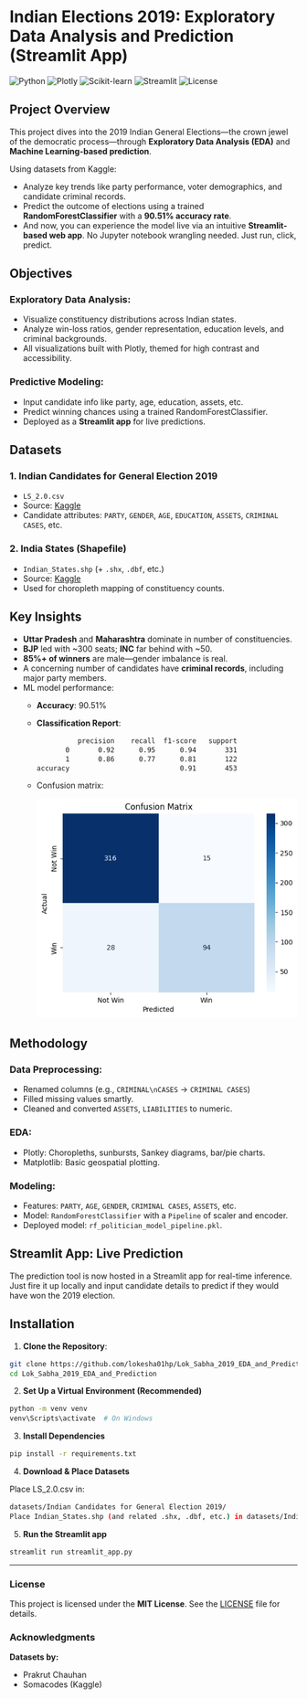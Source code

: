 # Indian Elections 2019: Exploratory Data Analysis and Prediction (Streamlit App)

![Python](https://img.shields.io/badge/Python-3.8%2B-blue) ![Plotly](https://img.shields.io/badge/Plotly-4.0%2B-orange) ![Scikit-learn](https://img.shields.io/badge/Scikit--learn-1.0%2B-green) ![Streamlit](https://img.shields.io/badge/Streamlit-1.20%2B-red) ![License](https://img.shields.io/badge/License-MIT-yellow)

## Project Overview

This project dives into the 2019 Indian General Elections—the crown jewel of the democratic process—through **Exploratory Data Analysis (EDA)** and **Machine Learning-based prediction**.

Using datasets from Kaggle:

- Analyze key trends like party performance, voter demographics, and candidate criminal records.
- Predict the outcome of elections using a trained **RandomForestClassifier** with a **90.51% accuracy rate**.
- And now, you can experience the model live via an intuitive **Streamlit-based web app**. No Jupyter notebook wrangling needed. Just run, click, predict.

## Objectives

### Exploratory Data Analysis:
- Visualize constituency distributions across Indian states.
- Analyze win-loss ratios, gender representation, education levels, and criminal backgrounds.
- All visualizations built with Plotly, themed for high contrast and accessibility.

### Predictive Modeling:
- Input candidate info like party, age, education, assets, etc.
- Predict winning chances using a trained RandomForestClassifier.
- Deployed as a **Streamlit app** for live predictions.

## Datasets

### 1. **Indian Candidates for General Election 2019**  
- `LS_2.0.csv`  
- Source: [Kaggle](https://www.kaggle.com/datasets/prakrutchauhan/indian-candidates-for-general-election-2019)  
- Candidate attributes: `PARTY`, `GENDER`, `AGE`, `EDUCATION`, `ASSETS`, `CRIMINAL CASES`, etc.

### 2. **India States (Shapefile)**  
- `Indian_States.shp` (+ `.shx`, `.dbf`, etc.)  
- Source: [Kaggle](https://www.kaggle.com/datasets/somacodes/india-states)  
- Used for choropleth mapping of constituency counts.

## Key Insights

- **Uttar Pradesh** and **Maharashtra** dominate in number of constituencies.
- **BJP** led with ~300 seats; **INC** far behind with ~50.
- **85%+ of winners** are male—gender imbalance is real.
- A concerning number of candidates have **criminal records**, including major party members.
- ML model performance:
  - **Accuracy**: 90.51%
  - **Classification Report**:

    ```
              precision    recall  f1-score   support
           0       0.92      0.95      0.94       331
           1       0.86      0.77      0.81       122
    accuracy                           0.91       453
    ```

  - Confusion matrix:
    
    ![Confusion Matrix](confusion_matrix.png)

## Methodology

### Data Preprocessing:
- Renamed columns (e.g., `CRIMINAL\nCASES` → `CRIMINAL CASES`)
- Filled missing values smartly.
- Cleaned and converted `ASSETS`, `LIABILITIES` to numeric.

### EDA:
- Plotly: Choropleths, sunbursts, Sankey diagrams, bar/pie charts.
- Matplotlib: Basic geospatial plotting.

### Modeling:
- Features: `PARTY`, `AGE`, `GENDER`, `CRIMINAL CASES`, `ASSETS`, etc.
- Model: `RandomForestClassifier` with a `Pipeline` of scaler and encoder.
- Deployed model: `rf_politician_model_pipeline.pkl`.

## Streamlit App: Live Prediction

The prediction tool is now hosted in a Streamlit app for real-time inference.  
Just fire it up locally and input candidate details to predict if they would have won the 2019 election.


## Installation

1. **Clone the Repository**:
```bash
git clone https://github.com/lokesha01hp/Lok_Sabha_2019_EDA_and_Prediction-StreamlitApp.git
cd Lok_Sabha_2019_EDA_and_Prediction
```

2. **Set Up a Virtual Environment (Recommended)**

```bash
python -m venv venv
venv\Scripts\activate  # On Windows
```

3. **Install Dependencies**

```bash
pip install -r requirements.txt
```

4. **Download & Place Datasets**

Place LS_2.0.csv in:

```bash
datasets/Indian Candidates for General Election 2019/
Place Indian_States.shp (and related .shx, .dbf, etc.) in datasets/India states/Igismap/:
```

5. **Run the Streamlit app**

```bash
streamlit run streamlit_app.py
```


---

### License

This project is licensed under the **MIT License**. See the [LICENSE](LICENSE) file for details.



### Acknowledgments

**Datasets by:**
- Prakrut Chauhan  
- Somacodes (Kaggle)

